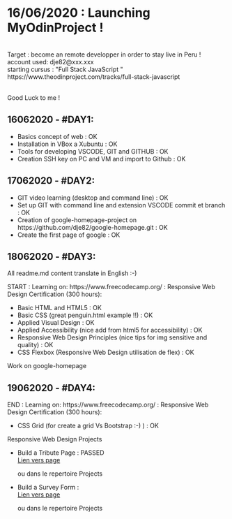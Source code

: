 <h1>16/06/2020 :    Launching MyOdinProject ! </h1><br>
                Target : become an remote developper in order to stay live in Peru ! <br>
account used: dje82@xxx.xxx <br>
starting cursus : "Full Stack JavaScript " <br>
https://www.theodinproject.com/tracks/full-stack-javascript <br><br>

Good Luck  to me !<br>

<h2>16062020 - #DAY1:</h2>
    <ul>
        <li>Basics concept of web : OK</li>
        <li>Installation in VBox a Xubuntu : OK</li>
        <li>Tools for developing  VSCODE,  GIT and GITHUB : OK</li>
        <li>Creation SSH key on  PC and VM and import to Github : OK</li>
    </ul>

<h2>17062020 - #DAY2:</h2>
    <ul>
        <li>GIT video learning (desktop and command line) : OK</li>
        <li>Set up GIT with command line and extension VSCODE commit et branch : OK</li>
        <li>Creation of google-homepage-project on https://github.com/dje82/google-homepage.git : OK</li>
        <li>Create the first page of google : OK</li>
    </ul>

<h2>18062020 - #DAY3:</h2>
    <p>All readme.md content translate in English :-)</p>
    <p>START : Learning on: https://www.freecodecamp.org/ : Responsive Web Design Certification (300 hours):</p>
        <ul>
            <li>Basic HTML and HTML5 : OK</li>
            <li>Basic CSS (great penguin.html example !!) : OK</li>
            <li>Applied Visual Design : OK</li>
            <li>Applied Accessibility (nice add from html5 for accessibility) : OK</li>
            <li>Responsive Web Design Principles (nice tips for img sensitive and quality) : OK</li>
            <li>CSS Flexbox (Responsive Web Design utilisation de flex) : OK</li>
        </ul>
    <p>Work on google-homepage</p>

<h2>19062020 - #DAY4:</h2>
    <p>END : Learning on: https://www.freecodecamp.org/ : Responsive Web Design Certification (300 hours):</p>
        <ul>
            <li>CSS Grid (for create a grid Vs Bootstrap :-) ) : OK </li>
        </ul>
    <p>Responsive Web Design Projects</p>
        <ul>
            <li>Build a Tribute Page : PASSED </li>
            <a href="https://codepen.io/dje82/pen/qBbRQYM" target="_blank">Lien vers page</a>
            <p>ou dans le repertoire Projects</p>
            <li>Build a Survey Form : </li>
            <a href="https://codepen.io/dje82/pen/JjGEwbq" target="_blank">Lien vers page</a>
            <p>ou dans le repertoire Projects</p>
        </ul>